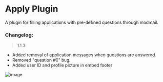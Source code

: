 # Apply Plugin
A plugin for filling applications with pre-defined questions through modmail.

### Changelog:
> 1.1.3
- Added removal of application messages when questions are answered.
- Removed "question #0" bug.
- Added user ID and profile picture in embed footer

![image](https://user-images.githubusercontent.com/62639622/116851823-0c7b3f00-abeb-11eb-99dc-f1b61dc8e732.png)

